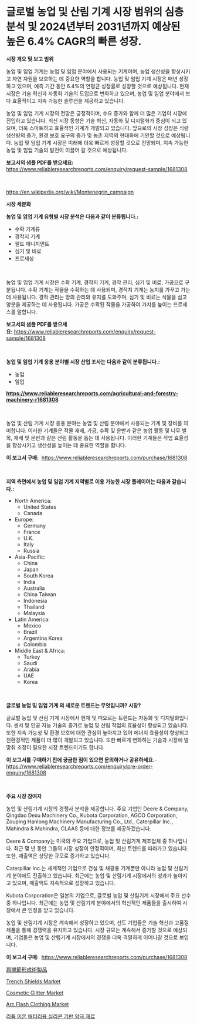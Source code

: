 <p><h1>글로벌 농업 및 산림 기계 시장 범위의 심층 분석 및 2024년부터 2031년까지 예상된 높은 6.4% CAGR의 빠른 성장.</h1></p><p><strong>시장 개요 및 보고 범위</strong></p>
<p><p>농업 및 임업 기계는 농업 및 임업 분야에서 사용되는 기계이며, 농업 생산성을 향상시키고 자연 자원을 보호하는 데 중요한 역할을 합니다. 농업 및 임업 기계 시장은 매년 성장하고 있으며, 예측 기간 동안 6.4%의 연평균 성장률로 성장할 것으로 예상됩니다. 현재 시장은 기술 혁신과 자동화 기술의 도입으로 변화하고 있으며, 농업 및 임업 분야에서 보다 효율적이고 지속 가능한 솔루션을 제공하고 있습니다.</p><p>농업 및 임업 기계 시장의 전망은 긍정적이며, 수요 증가와 함께 더 많은 기업이 시장에 진입하고 있습니다. 최신 시장 동향은 기술 혁신, 자동화 및 디지털화가 중심이 되고 있으며, 더욱 스마트하고 효율적인 기계가 개발되고 있습니다. 앞으로의 시장 성장은 식량 생산량의 증가, 환경 보호 요구의 증가 및 농촌 지역의 현대화에 기인할 것으로 예상됩니다. 농업 및 임업 기계 시장은 미래에 더욱 빠르게 성장할 것으로 전망되며, 지속 가능한 농업 및 임업 기술의 발전이 이끌어 갈 것으로 예상됩니다.</p></p>
<p><strong>보고서의 샘플 PDF를 받으세요:</strong> <a href="https://www.reliableresearchreports.com/enquiry/request-sample/1681308">https://www.reliableresearchreports.com/enquiry/request-sample/1681308</a></p>
<p>&nbsp;</p>
<p><a href="https://en.wikipedia.org/wiki/Montenegrin_campaign">https://en.wikipedia.org/wiki/Montenegrin_campaign</a></p>
<p><strong>시장 세분화</strong></p>
<p><strong>농업 및 임업 기계 유형별 시장 분석은 다음과 같이 분류됩니다.:</strong></p>
<p><ul><li>수확 기계류</li><li>경작지 기계</li><li>필드 매니지먼트</li><li>심기 및 비료</li><li>프로세싱</li></ul></p>
<p>&nbsp;</p>
<p><p>농업 및 임업 기계 시장은 수확 기계, 경작지 기계, 경작 관리, 심기 및 비료, 가공으로 구분됩니다. 수확 기계는 작물을 수확하는 데 사용되며, 경작지 기계는 농지를 가꾸고 가는 데 사용됩니다. 경작 관리는 땅의 관리와 유지를 도와주며, 심기 및 비료는 식물을 심고 양분을 제공하는 데 사용됩니다. 가공은 수확된 작물을 가공하여 가치를 높이는 프로세스를 말합니다.</p></p>
<p><strong>보고서의 샘플 PDF를 받으세요:</strong>&nbsp;<a href="https://www.reliableresearchreports.com/enquiry/request-sample/1681308">https://www.reliableresearchreports.com/enquiry/request-sample/1681308</a></p>
<p>&nbsp;</p>
<p><strong> 농업 및 임업 기계 응용 분야별 시장 산업 조사는 다음과 같이 분류됩니다.:</strong></p>
<p><ul><li>농업</li><li>임업</li></ul></p>
<p><strong><a href="https://www.reliableresearchreports.com/agricultural-and-forestry-machinery-r1681308">https://www.reliableresearchreports.com/agricultural-and-forestry-machinery-r1681308</a></strong></p>
<p>&nbsp;</p>
<p><p>농업 및 산림 기계 시장 응용 분야는 농업 및 산림 분야에서 사용되는 기계 및 장비를 의미합니다. 이러한 기계들은 작물 재배, 가공, 수확 및 운반과 같은 농업 활동 및 나무 벌목, 재배 및 운반과 같은 산림 활동을 돕는 데 사용됩니다. 이러한 기계들은 작업 효율성을 향상시키고 생산성을 높이는 데 중요한 역할을 합니다.</p></p>
<p><strong>이 보고서 구매:</strong>&nbsp; <a href="https://www.reliableresearchreports.com/purchase/1681308">https://www.reliableresearchreports.com/purchase/1681308</a></p>
<p>&nbsp;</p>
<p><strong>지역 측면에서 농업 및 임업 기계 지역별로 이용 가능한 시장 플레이어는 다음과 같습니다.:</strong></p>
<p><ul>
    <li>
        North America:
        <ul>
            <li>United States</li>
            <li>Canada</li>
        </ul>
    </li>
    <li>
        Europe:
        <ul>
            <li>Germany</li>
            <li>France</li>
            <li>U.K.</li>
            <li>Italy</li>
            <li>Russia</li>
        </ul>
    </li>
    <li>
        Asia-Pacific:
        <ul>
            <li>China</li>
            <li>Japan</li>
            <li>South Korea</li>
            <li>India</li>
            <li>Australia</li>
            <li>China Taiwan</li>
            <li>Indonesia</li>
            <li>Thailand</li>
            <li>Malaysia</li>
        </ul>
    </li>
    <li>
        Latin America:
        <ul>
            <li>Mexico</li>
            <li>Brazil</li>
            <li>Argentina Korea</li>
            <li>Colombia</li>
        </ul>
    </li>
    <li>
        Middle East & Africa:
        <ul>
            <li>Turkey</li>
            <li>Saudi</li>
            <li>Arabia</li>
            <li>UAE</li>
            <li>Korea</li>
        </ul>
    </li>
    </ul></p>
<p>&nbsp;</p>
<p><strong>글로벌 농업 및 임업 기계 의 새로운 트렌드는 무엇입니까? 시장?</strong></p>
<p><p>글로벌 농업 및 산림 기계 시장에서 현재 및 떠오르는 트렌드는 자동화 및 디지털화입니다. 센서 및 인공 지능 기술의 증가로 농업 및 산림 작업의 효율성이 향상되고 있습니다. 또한 지속 가능성 및 환경 보호에 대한 관심이 높아지고 있어 에너지 효율성이 향상되고 친환경적인 제품이 더 많이 개발되고 있습니다. 또한 빠르게 변화하는 기술과 시장에 발 맞춰 조정이 필요한 시장 트렌드이기도 합니다.</p></p>
<p><strong>이 보고서를 구매하기 전에 궁금한 점이 있으면 문의하거나 공유하세요.</strong>- <a href="https://www.reliableresearchreports.com/enquiry/pre-order-enquiry/1681308">https://www.reliableresearchreports.com/enquiry/pre-order-enquiry/1681308</a></p>
<p>&nbsp;</p>
<p><strong>주요 시장 참여자</strong></p>
<p><p>농업 및 산림기계 시장의 경쟁사 분석을 제공합니다. 주요 기업인 Deere & Company, Qingdao Dexu Machinery Co., Kubota Corporation, AGCO Corporation, Zouping Hanlong Machinery Manufacturing Co., Ltd., Caterpillar Inc., Mahindra & Mahindra, CLAAS 등에 대한 정보를 제공하겠습니다.</p><p>Deere & Company는 미국의 주요 기업으로, 농업 및 산림기계 제조업체 중 하나입니다. 최근 몇 년 동안 그들의 시장 성장이 안정적이며, 최신 트렌드를 따라가고 있습니다. 또한, 매출액은 상당한 규모로 증가하고 있습니다.</p><p>Caterpillar Inc.는 세계적인 기업으로 건설 및 채광용 기계뿐만 아니라 농업 및 산림기계 분야에도 진출하고 있습니다. 최근에는 농업 및 산림기계 시장에서의 성과가 높아지고 있으며, 매출액도 지속적으로 성장하고 있습니다.</p><p>Kubota Corporation은 일본의 기업으로, 글로벌 농업 및 산림기계 시장에서 주요 선수 중 하나입니다. 최근에는 농업 및 산림기계 분야에서의 혁신적인 제품들을 출시하여 시장에서 큰 인정을 받고 있습니다.</p><p>농업 및 산림기계 시장은 계속해서 성장하고 있으며, 선도 기업들은 기술 혁신과 고품질 제품을 통해 경쟁력을 유지하고 있습니다. 시장 규모는 계속해서 증가할 것으로 예상되며, 기업들은 농업 및 산림기계 시장에서의 경쟁을 더욱 격렬하게 이어나갈 것으로 보입니다.</p></p>
<p><strong>이 보고서 구매:</strong>&nbsp;&nbsp;<a href="https://www.reliableresearchreports.com/purchase/1681308">https://www.reliableresearchreports.com/purchase/1681308</a></p>
<p><p><a href="https://github.com/sghwr779811674/Market-Research-Report-List-2/blob/main/5534841141435.md">肩関節形成術製品</a></p><p><a href="https://issuu.com/reportprime-2/docs/trench-shields-market-size-2030.pptx">Trench Shields Market</a></p><p><a href="https://github.com/ajohirul8010/Market-Research-Report-List-1/blob/main/cosmetic-glitter-market.md">Cosmetic Glitter Market</a></p><p><a href="https://github.com/jahid123ahm/Market-Research-Report-List-1/blob/main/arc-flash-clothing-market.md">Arc Flash Clothing Market</a></p><p><a href="https://github.com/shade463/Market-Research-Report-List-1/blob/main/6726807149285.md">리튬 이온 배터리용 실리콘 기반 양극 재료</a></p></p>